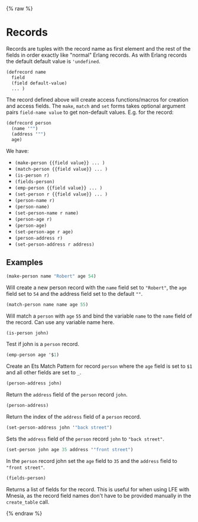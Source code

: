 {% raw %}
# Records

Records are tuples with the record name as first element and the rest
of the fields in order exactly like "normal" Erlang records. As with
Erlang records the default default value is ``'undefined``.

```lisp
(defrecord name
  field
  (field default-value)
  ... )
```

The record defined above will create access functions/macros for creation 
and access fields. The ``make``, ``match`` and ``set`` forms takes 
optional argument pairs ``field-name value`` to get non-default values. 
E.g. for the record:

```lisp
(defrecord person
  (name '"")
  (address '"")
  age)
```

We have:

* ``(make-person {{field value}} ... )``
* ``(match-person {{field value}} ... )``
* ``(is-person r)``
* ``(fields-person)``
* ``(emp-person {{field value}} ... )``
* ``(set-person r {{field value}} ... )``
* ``(person-name r)``
* ``(person-name)``
* ``(set-person-name r name)``
* ``(person-age r)``
* ``(person-age)``
* ``(set-person-age r age)``
* ``(person-address r)``
* ``(set-person-address r address)``

## Examples

```lisp
(make-person name "Robert" age 54)
```

Will create a new person record with the ``name`` field set to
``"Robert"``, the ``age`` field set to ``54`` and the address field set 
to the default ``""``.

```lisp
(match-person name name age 55)
```

Will match a ``person`` with ``age`` ``55`` and bind the variable 
``name``  to the ``name`` field of the record. Can use any variable name 
here.

```lisp
(is-person john)
```

Test if john is a ``person`` record.

```lisp
(emp-person age '$1)
```

Create an Ets Match Pattern for record ``person`` where the ``age``
field is set to ``$1`` and all other fields are set to ``_``.

```lisp
(person-address john)
```

Return the ``address`` field of the ``person`` record ``john``.

```lisp
(person-address)
```

Return the index of the ``address`` field of a ``person`` record.

```lisp
(set-person-address john '"back street")
```

Sets the ``address`` field of the ``person`` record ``john`` to
``"back street"``.

```lisp
(set-person john age 35 address '"front street")
```
In the ``person`` record john set the ``age`` field to ``35`` and the
``address`` field to ``"front street"``.

```lisp
(fields-person)
```
Returns a list of fields for the record. This is useful for when
using LFE with Mnesia, as the record field names don't have to be
provided manually in the ``create_table`` call.


{% endraw %}
